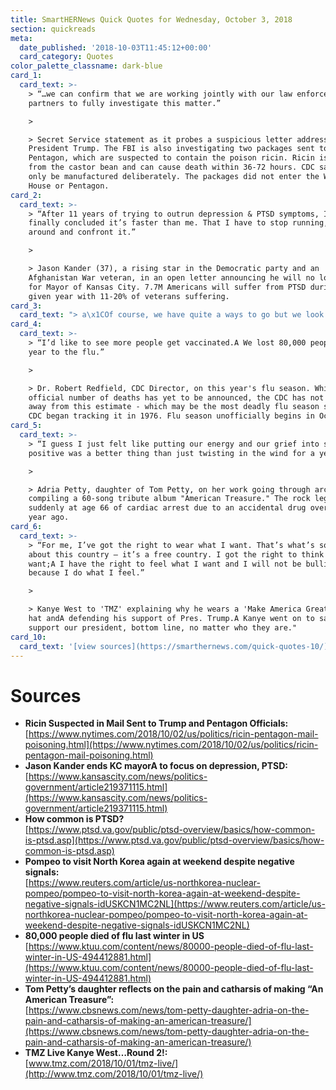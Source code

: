 ```yaml
---
title: SmartHERNews Quick Quotes for Wednesday, October 3, 2018
section: quickreads
meta:
  date_published: '2018-10-03T11:45:12+00:00'
  card_category: Quotes
color_palette_classname: dark-blue
card_1:
  card_text: >-
    > “…we can confirm that we are working jointly with our law enforcement
    partners to fully investigate this matter.”

    > 

    > Secret Service statement as it probes a suspicious letter addressed to
    President Trump. The FBI is also investigating two packages sent to the
    Pentagon, which are suspected to contain the poison ricin. Ricin is made
    from the castor bean and can cause death within 36-72 hours. CDC says it can
    only be manufactured deliberately. The packages did not enter the White
    House or Pentagon.
card_2:
  card_text: >-
    > “After 11 years of trying to outrun depression & PTSD symptoms, I have
    finally concluded it’s faster than me. That I have to stop running, turn
    around and confront it.”

    > 

    > Jason Kander (37), a rising star in the Democratic party and an
    Afghanistan War veteran, in an open letter announcing he will no longer run
    for Mayor of Kansas City. 7.7M Americans will suffer from PTSD during a
    given year with 11-20% of veterans suffering.
card_3:
  card_text: "> a\x1COf course, we have quite a ways to go but we look forward to the next steps in this conversation.a\x1D\n> \n> State Department spokeswoman on U.S. Secretary of State Mike Pompeo's multi-country visit, which will include a visit with Kim Jong Un this Sunday in North Korea. This will be his 4th visit and he is expected to help plan a second meeting between Kim & President Trump."
card_4:
  card_text: >-
    > “I’d like to see more people get vaccinated.A We lost 80,000 people last
    year to the flu.”

    > 

    > Dr. Robert Redfield, CDC Director, on this year's flu season. While the
    official number of deaths has yet to be announced, the CDC has not backed
    away from this estimate - which may be the most deadly flu season since the
    CDC began tracking it in 1976. Flu season unofficially begins in October.
card_5:
  card_text: >-
    > “I guess I just felt like putting our energy and our grief into something
    positive was a better thing than just twisting in the wind for a year.”

    > 

    > Adria Petty, daughter of Tom Petty, on her work going through archives,
    compiling a 60-song tribute album "American Treasure." The rock legend died
    suddenly at age 66 of cardiac arrest due to an accidental drug overdose one
    year ago.
card_6:
  card_text: >-
    > “For me, I’ve got the right to wear what I want. That’s what’s so dope
    about this country – it’s a free country. I got the right to think what I
    want;A I have the right to feel what I want and I will not be bullied
    because I do what I feel.”

    > 

    > Kanye West to 'TMZ' explaining why he wears a 'Make America Great Again'
    hat andA defending his support of Pres. Trump.A Kanye went on to say "I
    support our president, bottom line, no matter who they are."
card_10:
  card_text: '[view sources](https://smarthernews.com/quick-quotes-10/)'
---
```

Sources
=======

*   **Ricin Suspected in Mail Sent to Trump and Pentagon Officials:**  
    [https://www.nytimes.com/2018/10/02/us/politics/ricin-pentagon-mail-poisoning.html](https://www.nytimes.com/2018/10/02/us/politics/ricin-pentagon-mail-poisoning.html)
*   **Jason Kander ends KC mayorA to focus on depression, PTSD:**  
    [https://www.kansascity.com/news/politics-government/article219371115.html](https://www.kansascity.com/news/politics-government/article219371115.html)
*   **How common is PTSD?**  
    [https://www.ptsd.va.gov/public/ptsd-overview/basics/how-common-is-ptsd.asp](https://www.ptsd.va.gov/public/ptsd-overview/basics/how-common-is-ptsd.asp)
*   **Pompeo to visit North Korea again at weekend despite negative signals:**  
    [https://www.reuters.com/article/us-northkorea-nuclear-pompeo/pompeo-to-visit-north-korea-again-at-weekend-despite-negative-signals-idUSKCN1MC2NL](https://www.reuters.com/article/us-northkorea-nuclear-pompeo/pompeo-to-visit-north-korea-again-at-weekend-despite-negative-signals-idUSKCN1MC2NL)
*   **80,000 people died of flu last winter in US**  
    [https://www.ktuu.com/content/news/80000-people-died-of-flu-last-winter-in-US-494412881.html](https://www.ktuu.com/content/news/80000-people-died-of-flu-last-winter-in-US-494412881.html)
*   **Tom Petty’s daughter reflects on the pain and catharsis of making “An American Treasure”:**  
    [https://www.cbsnews.com/news/tom-petty-daughter-adria-on-the-pain-and-catharsis-of-making-an-american-treasure/](https://www.cbsnews.com/news/tom-petty-daughter-adria-on-the-pain-and-catharsis-of-making-an-american-treasure/)
*   **TMZ Live Kanye West…Round 2!:**  
    [www.tmz.com/2018/10/01/tmz-live/](http://www.tmz.com/2018/10/01/tmz-live/)